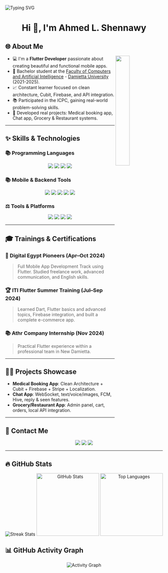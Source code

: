 <p align="left">
  <img src="https://readme-typing-svg.demolab.com/?lines=Welcome+to+My+GitHub+Portfolio!;&font=Fira%20Code&width=450&height=50&duration=4000&pause=1000" alt="Typing SVG">
</p>

<h1 align="center">Hi 👋, I'm Ahmed L. Shennawy</h1>

## 🌐 About Me
<img align="right" src="https://github.com/7oSkaaa/7oSkaaa/blob/main/Images/Right_Side.gif?raw=true" width=30%>

- 💻 I'm a **Flutter Developer** passionate about creating beautiful and functional mobile apps.
- 🏫 Bachelor student at the [Faculty of Computers and Artificial Intelligence](https://cai.du.edu.eg/) - [Damietta University](https://www.du.edu.eg/) (2021-2025).
- 📈 Constant learner focused on clean architecture, Cubit, Firebase, and API integration.
- 📚 Participated in the ICPC, gaining real-world problem-solving skills.
- 🤩 Developed real projects: Medical booking app, Chat app, Grocery & Restaurant systems.

---

## ✨ Skills & Technologies

### 📚 Programming Languages
<p align="center">
  <img src="https://img.shields.io/badge/Dart-0175C2.svg?style=plastic&logo=dart&logoColor=white" />
  <img src="https://img.shields.io/badge/Python-%2314354C.svg?style=plastic&logo=python&logoColor=white" />
  <img src="https://img.shields.io/badge/Java-%23007396.svg?style=plastic&logo=java&logoColor=white" />
  <img src="https://img.shields.io/badge/SQL-%2300C7B7.svg?style=plastic&logo=postgresql&logoColor=white" />
</p>

### 📚 Mobile & Backend Tools
<p align="center">
  <img src="https://img.shields.io/badge/Flutter-%2302569B.svg?style=plastic&logo=flutter&logoColor=white" />
  <img src="https://img.shields.io/badge/Firebase-%23039BE5.svg?style=plastic&logo=firebase" />
  <img src="https://img.shields.io/badge/Cubit-6D28D9.svg?style=plastic&logo=flutter&logoColor=white" />
  <img src="https://img.shields.io/badge/Hive-FFA000.svg?style=plastic&logo=hive&logoColor=white" />
  <img src="https://img.shields.io/badge/Stripe-635BFF.svg?style=plastic&logo=stripe&logoColor=white" />
</p>

### ⚖️ Tools & Platforms
<p align="center">
  <img src="https://img.shields.io/badge/Git-%23F05033.svg?style=plastic&logo=git&logoColor=white" />
  <img src="https://img.shields.io/badge/GitHub-%23181717.svg?style=plastic&logo=github&logoColor=white" />
  <img src="https://img.shields.io/badge/Jira-%230A0FFF.svg?style=plastic&logo=jira&logoColor=white" />
  <img src="https://img.shields.io/badge/MySQL-%234479A1.svg?style=plastic&logo=mysql&logoColor=white" />
</p>

---

## 🎓 Trainings & Certifications

### 🌟 Digital Egypt Pioneers (Apr–Oct 2024)
> Full Mobile App Development Track using Flutter. Studied freelance work, advanced communication, and English skills.

### 🏆 ITI Flutter Summer Training (Jul–Sep 2024)
> Learned Dart, Flutter basics and advanced topics, Firebase integration, and built a complete e-commerce app.

### 📚 Athr Company Internship (Nov 2024)
> Practical Flutter experience within a professional team in New Damietta.

---

## 👩‍💻 Projects Showcase

- **Medical Booking App**: Clean Architecture + Cubit + Firebase + Stripe + Localization.
- **Chat App**: WebSocket, text/voice/images, FCM, Hive, reply & seen features.
- **Grocery/Restaurant App**: Admin panel, cart, orders, local API integration.

---

## 💬 Contact Me
<p align="center">
  <a href="mailto:your.email@gmail.com"><img src="https://img.shields.io/badge/Gmail-%23EA4335.svg?style=plastic&logo=gmail&logoColor=white" /></a>
  <a href="https://github.com/yourusername"><img src="https://img.shields.io/badge/GitHub-%23181717.svg?style=plastic&logo=github&logoColor=white" /></a>
  <a href="https://linkedin.com/in/yourprofile"><img src="https://img.shields.io/badge/LinkedIn-%230A66C2.svg?style=plastic&logo=linkedin&logoColor=white" /></a>
</p>

---

## 🔥 GitHub Stats

<p align="center">
  <img src="https://github-readme-streak-stats.herokuapp.com?user=Ahmed-Elshennawy&theme=tokyonight&hide_border=false" alt="Streak Stats"/>
  <img src="https://github-readme-stats.vercel.app/api?username=Ahmed-Elshennawy&show_icons=true&theme=tokyonight&hide_border=false" alt="GitHub Stats" height="200"/>
  <img src="https://github-readme-stats.vercel.app/api/top-langs/?username=Ahmed-Elshennawy&layout=compact&theme=tokyonight&hide_border=false" alt="Top Languages" height="200"/>
</p>

## 📊 GitHub Activity Graph

<p align="center">
  <img src="https://github-readme-activity-graph.vercel.app/graph?username=Ahmed-Elshennawy&theme=tokyonight&bg_color=1a1b27&color=aa82d9&line=628edb&point=64bfaf&area=true&hide_border=true" alt="Activity Graph"/>
</p>
